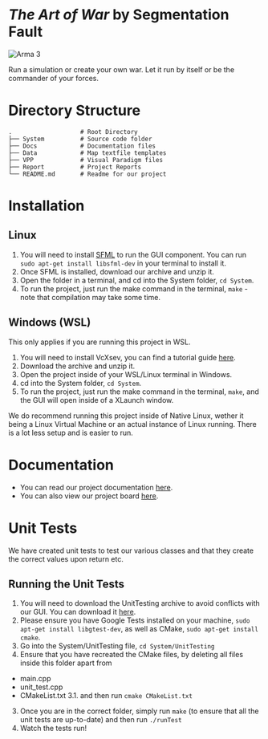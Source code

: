 # *The Art of War* by Segmentation Fault
![Arma 3](https://www.pcgamesn.com/wp-content/sites/pcgamesn/2021/09/the-best-war-games-on-pc-2021.jpg)

Run a simulation or create your own war. Let it run by itself or be the commander of your forces.

# Directory Structure
```
.                   # Root Directory
├── System          # Source code folder
├── Docs            # Documentation files
├── Data            # Map textfile templates
├── VPP             # Visual Paradigm files
├── Report          # Project Reports
└── README.md       # Readme for our project
```

# Installation
## Linux
1. You will need to install [SFML](https://www.sfml-dev.org/tutorials/2.5/start-linux.php) to run the GUI component. You can run `sudo apt-get install libsfml-dev` in your terminal to install it.
2. Once SFML is installed, download our archive and unzip it.
3. Open the folder in a terminal, and cd into the System folder, `cd System`.
4. To run the project, just run the make command in the terminal, `make` - note that compilation may take some time.

## Windows (WSL)
This only applies if you are running this project in WSL.
1. You will need to install VcXsev, you can find a tutorial guide [here](https://medium.com/javarevisited/using-wsl-2-with-x-server-linux-on-windows-a372263533c3).
2. Download the archive and unzip it.
3. Open the project inside of your WSL/Linux terminal in Windows.
4. cd into the System folder, `cd System`.
5. To run the project, just run the make command in the terminal, `make`, and the GUI will open inside of a XLaunch window.

We do recommend running this project inside of Native Linux, wether it being a Linux Virtual Machine or an actual instance of Linux running. There is a lot less setup and is easier to run.

# Documentation
- You can read our project documentation [here](https://docs.google.com/document/d/1wIGAnmKmzZtf5SyiAyfpMH3J3QU_R3UXf-i8mV9dXS0/).
- You can also view our project board [here](https://github.com/users/sloththedev/projects/6).

# Unit Tests
We have created unit tests to test our various classes and that they create the correct values upon return etc.

## Running the Unit Tests
1. You will need to download the UnitTesting archive to avoid conflicts with our GUI. You can download it [here](https://github.com/sloththedev/cos214-project/archive/refs/tags/testing.zip).
1. Please ensure you have Google Tests installed on your machine, `sudo apt-get install libgtest-dev`, as well as CMake, `sudo apt-get install cmake`.
2. Go into the System/UnitTesting file, `cd System/UnitTesting`
3. Ensure that you have recreated the CMake files, by deleting all files inside this folder apart from
 - main.cpp
 - unit_test.cpp
 - CMakeList.txt
3.1. and then run `cmake CMakeList.txt`
3. Once you are in the correct folder, simply run `make` (to ensure that all the unit tests are up-to-date) and then run `./runTest`
4. Watch the tests run!
